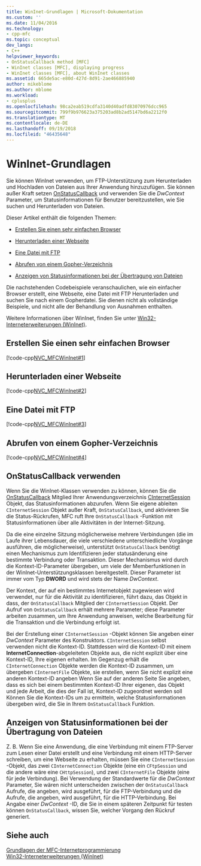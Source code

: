 ```yaml
---
title: WinInet-Grundlagen | Microsoft-Dokumentation
ms.custom: ''
ms.date: 11/04/2016
ms.technology:
- cpp-mfc
ms.topic: conceptual
dev_langs:
- C++
helpviewer_keywords:
- OnStatusCallback method [MFC]
- WinInet classes [MFC], displaying progress
- WinInet classes [MFC], about WinInet classes
ms.assetid: 665de5ac-e80d-427d-8d91-2ae466885940
author: mikeblome
ms.author: mblome
ms.workload:
- cplusplus
ms.openlocfilehash: 98ca2eab519cdfa3140d40adfd83070976dcc965
ms.sourcegitcommit: 799f9b976623a375203ad8b2ad5147bd6a2212f0
ms.translationtype: MT
ms.contentlocale: de-DE
ms.lasthandoff: 09/19/2018
ms.locfileid: "46435648"
---
```

# <a name="wininet-basics"></a>WinInet-Grundlagen

Sie können WinInet verwenden, um FTP-Unterstützung zum Herunterladen und Hochladen von Dateien aus Ihrer Anwendung hinzuzufügen. Sie können außer Kraft setzen [OnStatusCallback](../mfc/reference/cinternetsession-class.md#onstatuscallback) und verwenden Sie die *DwContext* Parameter, um Statusinformationen für Benutzer bereitzustellen, wie Sie suchen und Herunterladen von Dateien.

Dieser Artikel enthält die folgenden Themen:

- [Erstellen Sie einen sehr einfachen Browser](#_core_create_a_very_simple_browser)

- [Herunterladen einer Webseite](#_core_download_a_web_page)

- [Eine Datei mit FTP](#_core_ftp_a_file)

- [Abrufen von einem Gopher-Verzeichnis](#_core_retrieve_a_gopher_directory)

- [Anzeigen von Statusinformationen bei der Übertragung von Dateien](#_core_display_progress_information_while_transferring_files)

Die nachstehenden Codebeispiele veranschaulichen, wie ein einfacher Browser erstellt, eine Webseite, eine Datei mit FTP Herunterladen und suchen Sie nach einem Gopherdatei. Sie dienen nicht als vollständige Beispiele, und nicht alle der Behandlung von Ausnahmen enthalten.

Weitere Informationen über WinInet, finden Sie unter [Win32-Interneterweiterungen (WinInet)](../mfc/win32-internet-extensions-wininet.md).

##  <a name="_core_create_a_very_simple_browser"></a> Erstellen Sie einen sehr einfachen Browser

[!code-cpp[NVC_MFCWinInet#1](../mfc/codesnippet/cpp/wininet-basics_1.cpp)]

##  <a name="_core_download_a_web_page"></a> Herunterladen einer Webseite

[!code-cpp[NVC_MFCWinInet#2](../mfc/codesnippet/cpp/wininet-basics_2.cpp)]

##  <a name="_core_ftp_a_file"></a> Eine Datei mit FTP

[!code-cpp[NVC_MFCWinInet#3](../mfc/codesnippet/cpp/wininet-basics_3.cpp)]

##  <a name="_core_retrieve_a_gopher_directory"></a> Abrufen von einem Gopher-Verzeichnis

[!code-cpp[NVC_MFCWinInet#4](../mfc/codesnippet/cpp/wininet-basics_4.cpp)]

## <a name="use-onstatuscallback"></a>OnStatusCallback verwenden

Wenn Sie die WinInet-Klassen verwenden zu können, können Sie die [OnStatusCallback](../mfc/reference/cinternetsession-class.md#onstatuscallback) Mitglied Ihrer Anwendungsverzeichnis [CInternetSession](../mfc/reference/cinternetsession-class.md) Objekt, das Statusinformationen abzurufen. Wenn Sie eigene ableiten `CInternetSession` Objekt außer Kraft, `OnStatusCallback`, und aktivieren Sie die Status-Rückrufen, MFC ruft Ihre `OnStatusCallback` -Funktion mit Statusinformationen über alle Aktivitäten in der Internet-Sitzung.

Da die eine einzelne Sitzung möglicherweise mehrere Verbindungen (die im Laufe ihrer Lebensdauer, die viele verschiedene unterschiedliche Vorgänge ausführen, die möglicherweise), unterstützt `OnStatusCallback` benötigt einen Mechanismus zum Identifizieren jeder statusänderung eine bestimmte Verbindung oder Transaktion. Dieser Mechanismus wird durch die Kontext-ID-Parameter übergeben, um viele der Memberfunktionen in der WinInet-Unterstützungsklassen bereitgestellt. Dieser Parameter ist immer vom Typ **DWORD** und wird stets der Name *DwContext*.

Der Kontext, der auf ein bestimmtes Internetobjekt zugewiesen wird verwendet, nur für die Aktivität zu identifizieren, führt dazu, das Objekt in dass, der `OnStatusCallback` Mitglied der `CInternetSession` Objekt. Der Aufruf von `OnStatusCallback` erhält mehrere Parameter; diese Parameter arbeiten zusammen, um Ihre Anwendung anweisen, welche Bearbeitung für die Transaktion und die Verbindung erfolgt ist.

Bei der Erstellung einer `CInternetSession` -Objekt können Sie angeben einer *DwContext* Parameter des Konstruktors. `CInternetSession` selbst verwenden nicht die Kontext-ID. Stattdessen wird die Kontext-ID mit einem **InternetConnection**-abgeleiteten Objekte aus, die nicht explizit über eine Kontext-ID, Ihre eigenen erhalten. Im Gegenzug erhält die `CInternetConnection` Objekte werden die Kontext-ID zusammen, um übergeben `CInternetFile` Objekte, sie erstellen, wenn Sie nicht explizit eine anderen Kontext-ID angeben Wenn Sie auf der anderen Seite Sie angeben, dass es sich bei einem bestimmten Kontext-ID Ihrer eigenen, das Objekt und jede Arbeit, die dies der Fall ist, Kontext-ID zugeordnet werden soll Können Sie die Kontext-IDs um zu ermitteln, welche Statusinformationen übergeben wird, die Sie in Ihrem `OnStatusCallback` Funktion.

##  <a name="_core_display_progress_information_while_transferring_files"></a> Anzeigen von Statusinformationen bei der Übertragung von Dateien

Z. B. Wenn Sie eine Anwendung, die eine Verbindung mit einem FTP-Server zum Lesen einer Datei erstellt und eine Verbindung mit einem HTTP-Server schreiben, um eine Webseite zu erhalten, müssen Sie eine `CInternetSession` -Objekt, das zwei `CInternetConnection` Objekte (eine ein `CFtpSession` und die andere wäre eine `CHttpSession`), und zwei `CInternetFile` Objekte (eine für jede Verbindung). Bei Verwendung der Standardwerte für die *DwContext* Parameter, Sie wären nicht unterscheiden zwischen der `OnStatusCallback` Aufrufe, die angeben, wird ausgeführt, für die FTP-Verbindung und die Aufrufe, die angeben, wird ausgeführt, für die HTTP-Verbindung. Bei Angabe einer *DwContext* -ID, die Sie in einem späteren Zeitpunkt für testen können `OnStatusCallback`, wissen Sie, welcher Vorgang den Rückruf generiert.

## <a name="see-also"></a>Siehe auch

[Grundlagen der MFC-Internetprogrammierung](../mfc/mfc-internet-programming-basics.md)<br/>
[Win32-Interneterweiterungen (WinInet)](../mfc/win32-internet-extensions-wininet.md)

